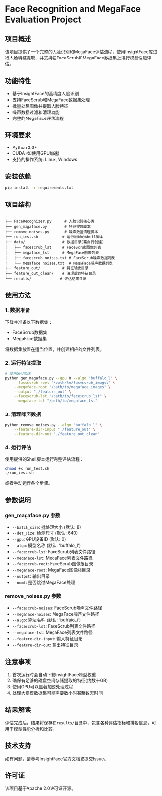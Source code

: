 # Face Recognition and MegaFace Evaluation Project

## 项目概述

该项目提供了一个完整的人脸识别和MegaFace评估流程，使用InsightFace库进行人脸特征提取，并支持在FaceScrub和MegaFace数据集上进行模型性能评估。

## 功能特性

- 基于InsightFace的高精度人脸识别
- 支持FaceScrub和MegaFace数据集处理
- 批量处理图像并提取人脸特征
- 噪声数据过滤和清理功能
- 完整的MegaFace评估流程

## 环境要求

- Python 3.6+
- CUDA (如使用GPU加速)
- 支持的操作系统: Linux, Windows

## 安装依赖

```bash
pip install -r requirements.txt
```



## 项目结构

```
.
├── FaceRecognizer.py      # 人脸识别核心类
├── gen_magaface.py        # 特征提取脚本
├── remove_noises.py       # 噪声数据清理脚本
├── run_test.sh           # 运行测试的Shell脚本
├── data/                 # 数据目录(需自行创建)
│   ├── facescrub_lst     # FaceScrub图像列表
│   ├── megaface_lst      # MegaFace图像列表
│   ├── facescrub_noises.txt # FaceScrub噪声数据列表
│   └── megaface_noises.txt  # MegaFace噪声数据列表
├── feature_out/          # 特征输出目录
├── feature_out_clean/    # 清理后的特征目录
└── results/             # 评估结果目录
```

## 使用方法

### 1. 数据准备

下载并准备以下数据集：
- FaceScrub数据集
- MegaFace数据集

将数据集放置在适当位置，并创建相应的文件列表。

### 2. 运行特征提取

```bash
# 使用GPU加速
python gen_magaface.py --gpu 0 --algo "buffalo_l" \
    --facescrub-root "/path/to/facescrub_images" \
    --megaface-root "/path/to/megaface_images" \
    --output "./feature_out" \
    --facescrub-lst "/path/to/facescrub_lst" \
    --megaface-lst "/path/to/megaface_lst"
```

### 3. 清理噪声数据

```bash
python remove_noises.py --algo "buffalo_l" \
    --feature-dir-input "./feature_out" \
    --feature-dir-out "./feature_out_clean"
```

### 4. 运行评估

使用提供的Shell脚本运行完整评估流程：

```bash
chmod +x run_test.sh
./run_test.sh
```

或者手动运行各个步骤。

## 参数说明

### gen_magaface.py 参数

- `--batch_size`: 批处理大小 (默认: 8)
- `--det_size`: 检测尺寸 (默认: 640)
- `--gpu`: GPU设备ID (默认: 0)
- `--algo`: 模型名称 (默认: 'buffalo_l')
- `--facescrub-lst`: FaceScrub列表文件路径
- `--megaface-lst`: MegaFace列表文件路径
- `--facescrub-root`: FaceScrub图像根目录
- `--megaface-root`: MegaFace图像根目录
- `--output`: 输出目录
- `--nomf`: 是否跳过MegaFace处理

### remove_noises.py 参数

- `--facescrub-noises`: FaceScrub噪声文件路径
- `--megaface-noises`: MegaFace噪声文件路径
- `--algo`: 算法名称 (默认: 'buffalo_l')
- `--facescrub-lst`: FaceScrub列表文件路径
- `--megaface-lst`: MegaFace列表文件路径
- `--feature-dir-input`: 输入特征目录
- `--feature-dir-out`: 输出特征目录

## 注意事项

1. 首次运行时会自动下载InsightFace模型权重
2. 确保有足够的磁盘空间存储提取的特征(约数十GB)
3. 使用GPU可以显著加速处理过程
4. 处理大规模数据集可能需要数小时甚至数天时间

## 结果解读

评估完成后，结果将保存在`results/`目录中，包含各种评估指标和排名信息，可用于模型性能分析和比较。

## 技术支持

如有问题，请参考InsightFace官方文档或提交Issue。

## 许可证

该项目基于Apache 2.0许可证开源。

